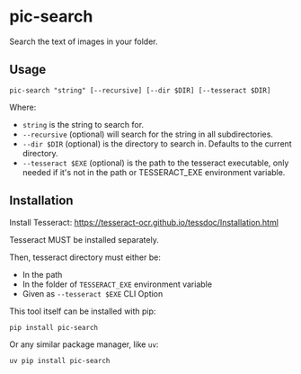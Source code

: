 # pic-search

Search the text of images in your folder.

## Usage

```
pic-search "string" [--recursive] [--dir $DIR] [--tesseract $DIR]
```

Where:
- `string` is the string to search for.
- `--recursive` (optional) will search for the string in all subdirectories.
- `--dir $DIR` (optional) is the directory to search in. Defaults to the current directory.
- `--tesseract $EXE` (optional) is the path to the tesseract executable, only needed if it's not in the path or TESSERACT_EXE environment variable.



## Installation

Install Tesseract: https://tesseract-ocr.github.io/tessdoc/Installation.html

Tesseract MUST be installed separately.

Then, tesseract directory must either be:
- In the path
- In the folder of `TESSERACT_EXE` environment variable
- Given as `--tesseract $EXE` CLI Option

This tool itself can be installed with pip:

```
pip install pic-search
```

Or any similar package manager, like `uv`:

```
uv pip install pic-search
```

